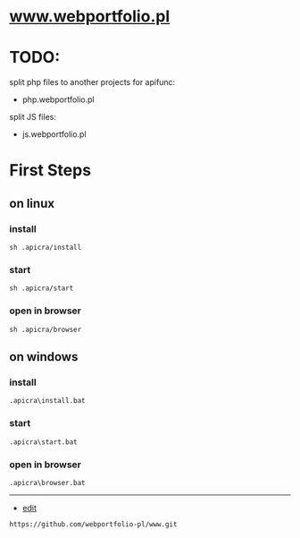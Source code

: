 # www.webportfolio.pl

# TODO:

split php files to another projects for apifunc:

+ php.webportfolio.pl
  
split JS files:

+ js.webportfolio.pl

# First Steps

## on linux

### install
    sh .apicra/install

### start
    sh .apicra/start

### open in browser
    sh .apicra/browser

## on windows

### install
    .apicra\install.bat

### start
    .apicra\start.bat


### open in browser
    .apicra\browser.bat


---
+ [edit](https://github.com/webportfolio-pl/www/edit/main/README.md)

```
https://github.com/webportfolio-pl/www.git
```
